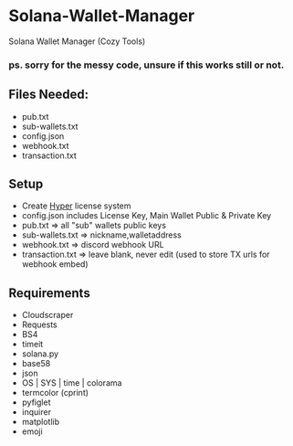 # Solana-Wallet-Manager
Solana Wallet Manager (Cozy Tools)
### ps. sorry for the messy code, unsure if this works still or not. 

## Files Needed:
* pub.txt
* sub-wallets.txt
* config.json
* webhook.txt
* transaction.txt

## Setup
- Create [Hyper](https://hyper.co/) license system
- config.json includes License Key, Main Wallet Public & Private Key
- pub.txt => all "sub" wallets public keys
- sub-wallets.txt => nickname,walletaddress 
- webhook.txt => discord webhook URL
- transaction.txt => leave blank, never edit (used to store TX urls for webhook embed)

## Requirements
- Cloudscraper
- Requests
- BS4
- timeit
- solana.py
- base58
- json
- OS | SYS | time | colorama
- termcolor (cprint)
- pyfiglet 
- inquirer
- matplotlib
- emoji
